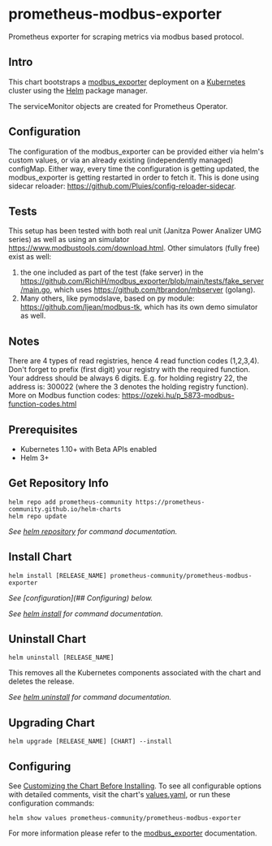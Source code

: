 # prometheus-modbus-exporter

Prometheus exporter for scraping metrics via modbus based protocol.

## Intro

This chart bootstraps a [modbus_exporter](https://github.com/RichiH/modbus_exporter) deployment on a [Kubernetes](http://kubernetes.io) cluster using the [Helm](https://helm.sh) package manager.

The serviceMonitor objects are created for Prometheus Operator.

## Configuration

The configuration of the modbus_exporter can be provided either via helm's custom values, or via an already existing (independently managed) configMap.
Either way, every time the configuration is getting updated, the modbus_exporter is getting restarted in order to fetch it. This is done using sidecar reloader: <https://github.com/Pluies/config-reloader-sidecar>.

## Tests

This setup has been tested with both real unit (Janitza Power Analizer UMG series) as well as using an simulator <https://www.modbustools.com/download.html>.
Other simulators (fully free) exist as well:

1. the one included as part of the test (fake server) in the <https://github.com/RichiH/modbus_exporter/blob/main/tests/fake_server/main.go>, which uses <https://github.com/tbrandon/mbserver> (golang).
2. Many others, like pymodslave, based on py module: <https://github.com/ljean/modbus-tk>, which has its own demo simulator as well.

## Notes

There are 4 types of read registries, hence 4 read function codes (1,2,3,4).
Don't forget to prefix (first digit) your registry with the required function.
Your address should be always 6 digits.
E.g. for holding registry 22, the address is: 300022  (where the 3 denotes the holding registry function).
More on Modbus function codes: <https://ozeki.hu/p_5873-modbus-function-codes.html>

## Prerequisites

- Kubernetes 1.10+ with Beta APIs enabled
- Helm 3+

## Get Repository Info

```console
helm repo add prometheus-community https://prometheus-community.github.io/helm-charts
helm repo update
```

_See [helm repository](https://helm.sh/docs/helm/helm_repo/) for command documentation._

## Install Chart

```console
helm install [RELEASE_NAME] prometheus-community/prometheus-modbus-exporter
```

_See [configuration](## Configuring) below._

_See [helm install](https://helm.sh/docs/helm/helm_install/) for command documentation._

## Uninstall Chart

```console
helm uninstall [RELEASE_NAME]
```

This removes all the Kubernetes components associated with the chart and deletes the release.

_See [helm uninstall](https://helm.sh/docs/helm/helm_uninstall/) for command documentation._

## Upgrading Chart

```console
helm upgrade [RELEASE_NAME] [CHART] --install
```

## Configuring

See [Customizing the Chart Before Installing](https://helm.sh/docs/intro/using_helm/#customizing-the-chart-before-installing). To see all configurable options with detailed comments, visit the chart's [values.yaml](./values.yaml), or run these configuration commands:

```console
helm show values prometheus-community/prometheus-modbus-exporter
```

For more information please refer to the [modbus_exporter](https://github.com/RichiH/modbus_exporter) documentation.

